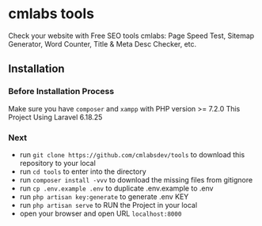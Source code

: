 # cmlabs tools
Check your website with Free SEO tools cmlabs: Page Speed Test, Sitemap Generator, Word Counter, Title & Meta Desc Checker, etc.

## Installation
### Before Installation Process
Make sure you have `composer` and `xampp` with PHP version >= 7.2.0
This Project Using Laravel 6.18.25

###  Next
- run `git clone https://github.com/cmlabsdev/tools` to download this repository to your local
- run `cd tools` to enter into the directory
- run `composer install -vvv` to download the missing files from gitignore
- run `cp .env.example .env` to duplicate .env.example to .env
- run `php artisan key:generate` to generate .env KEY
- run `php artisan serve` to RUN the Project in your local
- open your browser and open URL `localhost:8000`
